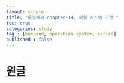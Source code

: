 ```yaml
---
layout: single
title: "운영체제 chapter-14, 파일 시스템 구현 "
toc: true
categories: study
tag : [backend, operation system, series]
published : false
---
```


# [원글](https://gangfunction.github.io/study/nineth2/)